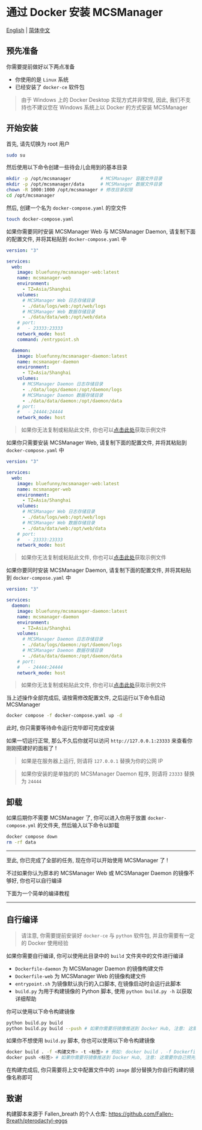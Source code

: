 # 通过 Docker 安装 MCSManager

[English](README.md) | [简体中文](./README_cn.md)

## 预先准备

你需要提前做好以下两点准备

- 你使用的是 `Linux` 系统
- 已经安装了 `docker-ce` 软件包

> 由于 Windows 上的 Docker Desktop 实现方式并非常规, 因此, 我们不支持也不建议您在 Windows 系统上以 Docker 的方式安装 MCSManager

## 开始安装

首先, 请先切换为 root 用户

```bash
sudo su
```

然后使用以下命令创建一些待会儿会用到的基本目录

```bash
mkdir -p /opt/mcsmanager           # MCSManager 容器文件目录
mkdir -p /opt/mcsmanager/data      # MCSManager 数据文件目录
chown -R 1000:1000 /opt/mcsmanager # 修改目录权限
cd /opt/mcsmanager
```

然后, 创建一个名为 `docker-compose.yaml` 的空文件

```bash
touch docker-compose.yaml
```

如果你需要同时安装 MCSManager Web 与 MCSManager Daemon, 请复制下面的配置文件, 并将其粘贴到 `docker-compose.yaml` 中

```yaml
version: "3"

services:
  web:
    image: bluefunny/mcsmanager-web:latest
    name: mcsmanager-web
    environment:
      - TZ=Asia/Shanghai
    volumes:
      # MCSManager Web 日志存储目录
      - ./data/logs/web:/opt/web/logs
      # MCSManager Web 数据存储目录
      - ./data/data/web:/opt/web/data
    # port:
    #   - 23333:23333 
    network_mode: host
    command: /entrypoint.sh

  daemon:
    image: bluefunny/mcsmanager-daemon:latest
    name: mcsmanager-daemon
    environment:
      - TZ=Asia/Shanghai
    volumes:
      # MCSManager Daemon 日志存储目录
      - ./data/logs/daemon:/opt/daemon/logs
      # MCSManager Daemon 数据存储目录
      - ./data/data/daemon:/opt/daemon/data
    # port:
    #   - 24444:24444
    network_mode: host
```

> 如果你无法复制或粘贴此文件, 你也可以[点击此处](../examples/cn/full.yaml)获取示例文件

如果你只需要安装 MCSManager Web, 请复制下面的配置文件, 并将其粘贴到 `docker-compose.yaml` 中

```yaml
version: "3"

services:
  web:
    image: bluefunny/mcsmanager-web:latest
    name: mcsmanager-web
    environment:
      - TZ=Asia/Shanghai
    volumes:
      # MCSManager Web 日志存储目录
      - ./data/logs/web:/opt/web/logs
      # MCSManager Web 数据存储目录
      - ./data/data/web:/opt/web/data
    # port:
    #   - 23333:23333 
    network_mode: host
```

> 如果你无法复制或粘贴此文件, 你也可以[点击此处](../examples/cn/web.yaml)获取示例文件

如果你要同时安装 MCSManager Daemon, 请复制下面的配置文件, 并将其粘贴到 `docker-compose.yaml` 中

```yaml
version: "3"

services:
  daemon:
    image: bluefunny/mcsmanager-daemon:latest
    name: mcsmanager-daemon
    environment:
      - TZ=Asia/Shanghai
    volumes:
      # MCSManager Daemon 日志存储目录
      - ./data/logs/daemon:/opt/daemon/logs
      # MCSManager Daemon 数据存储目录
      - ./data/data/daemon:/opt/daemon/data
    # port:
    #   - 24444:24444
    network_mode: host
```

> 如果你无法复制或粘贴此文件, 你也可以[点击此处](../examples/cn/daemon.yaml)获取示例文件

当上述操作全部完成后, 请按需修改配置文件, 之后运行以下命令启动 MCSManager

```bash
docker compose -f docker-compose.yaml up -d
```

此时, 你只需要等待命令运行完毕即可完成安装

如果一切运行正常, 那么不久后你就可以访问 `http://127.0.0.1:23333` 来查看你刚刚搭建好的面板了 !

> 如果是在服务器上运行, 则请将 `127.0.0.1` 替换为你的公网 IP

> 如果你安装的是单独的的 MCSManager Daemon 程序, 则请将 `23333` 替换为 `24444`

## 卸载

如果后期你不需要 MCSManager 了, 你可以进入你用于放置 `docker-compose.yml` 的文件夹, 然后输入以下命令以卸载

```bash
docker compose down
rm -rf data
```

---

至此, 你已完成了全部的任务, 现在你可以开始使用 MCSManager 了 !

不过如果你认为原本的 MCSManager Web 或 MCSManager Daemon 的镜像不够好, 你也可以自行编译

下面为一个简单的编译教程

---

## 自行编译

> 请注意, 你需要提前安装好 `docker-ce` 与 `python` 软件包, 并且你需要有一定的 Docker 使用经验

如果你需要自行编译, 你可以使用此目录中的 `build` 文件夹中的文件进行编译

- `Dockerfile-daemon` 为 MCSManager Daemon 的镜像构建文件
- `Dockerfile-web` 为 MCSManager Web 的镜像构建文件
- `entrypoint.sh` 为镜像默认执行的入口脚本, 在镜像启动时会运行此脚本
- `build.py` 为用于构建镜像的 Python 脚本, 使用 `python build.py -h` 以获取详细帮助

你可以使用以下命令构建镜像

```bash
python build.py build
python build.py build --push # 如果你需要将镜像推送到 Docker Hub, 注意: 这需要你自己预先配置好 Docker Registry
```

如果你不想使用 `build.py` 脚本, 你也可以使用以下命令构建镜像

```bash
docker build . -f <构建文件> -t <标签> # 例如: docker build . -f Dockerfile -t bluefunny/mcsmanager-daemon:9 --build-arg TYPE=daemon --build-arg VERSION=9
docker push <标签> # 如果你需要将镜像推送到 Docker Hub, 注意: 这需要你自己预先配置好 Docker Registry
```

在构建完成后, 你只需要将上文中配置文件中的 `image` 部分替换为你自行构建的镜像名称即可

## 致谢

构建脚本来源于 Fallen_breath 的个人仓库: https://github.com/Fallen-Breath/pterodactyl-eggs